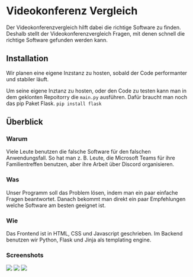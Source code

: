 # Videokonferenz Vergleich

Der Videokonferenzvergleich hilft dabei die richtige Software zu finden. Deshalb stellt der Videokonferenzvergleich Fragen, mit denen schnell die richtige Software gefunden werden kann.

## Installation

Wir planen eine eigene Inzstanz zu hosten, sobald der Code performanter und stabiler läuft.

Um seine eigene Inztanz zu hosten, oder den Code zu testen kann man in dem geklonten Repoitorry die ```main.py``` ausführen. Dafür braucht man noch das pip Paket Flask. ```pip install flask```   
 
## Überblick

### Warum

Viele Leute benutzen die falsche Software für den falschen Anwendungsfall. So hat man z. B. Leute, die Microsoft Teams für ihre Familientreffen benutzen, aber ihre Arbeit über Discord organisieren.

### Was

Unser Programm soll das Problem lösen, indem man ein paar einfache Fragen beantwortet. Danach bekommt man direkt ein paar Empfehlungen welche Software am besten geeignet ist.

### Wie

Das Frontend ist in HTML, CSS und Javascript geschrieben.
Im Backend benutzen wir Python, Flask und Jinja als templating engine.

### Screenshots 

![](https://file.coffee/u/gAOzpcSNuv7SWq.png)
![](https://file.coffee/u/tyfNBtWdo2YBkJ.png)
![](https://file.coffee/u/JKTqcZloo4pxbZ.png)
